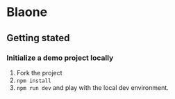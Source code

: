 # Blaone
## Getting stated

### Initialize a demo project locally

1. Fork the project
2. `npm install`
3. `npm run dev` and play with the local dev environment.
